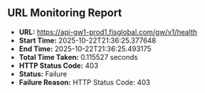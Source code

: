 ## URL Monitoring Report

- **URL:** https://api-gw1-prod1.fisglobal.com/gw/v1/health
- **Start Time:** 2025-10-22T21:36:25.377648
- **End Time:** 2025-10-22T21:36:25.493175
- **Total Time Taken:** 0.115527 seconds
- **HTTP Status Code:** 403
- **Status:** Failure
- **Failure Reason:** HTTP Status Code: 403
